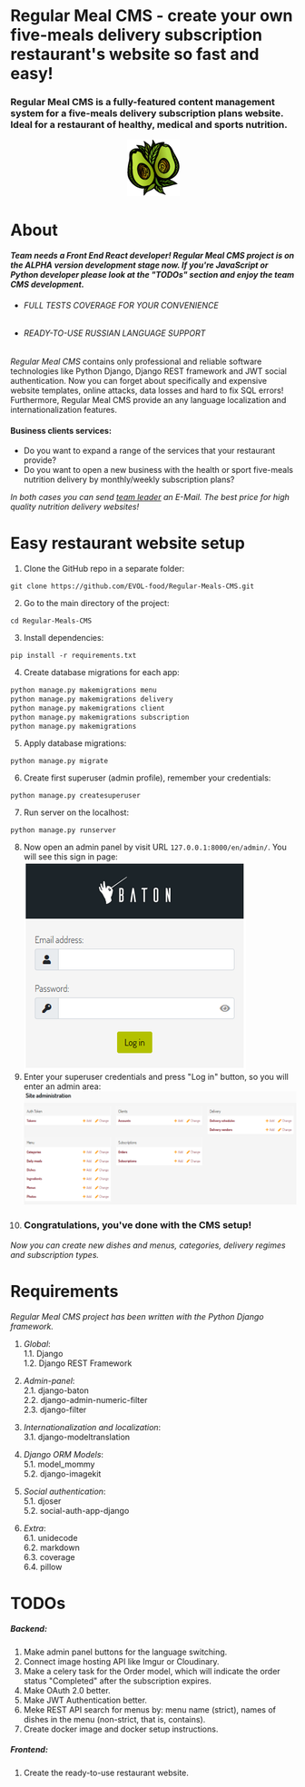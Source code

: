 # Regular Meal CMS - create your own five-meals delivery subscription restaurant's website so fast and easy!
### **Regular Meal CMS** is a fully-featured content management system for a five-meals delivery subscription plans website. Ideal for a restaurant of healthy, medical and sports nutrition.

<p align="center">
   <img src="docs/images/logo.png" alt="Regular Meal CMS logo"/>
</p>

# About
#### *Team needs a Front End React developer! Regular Meal CMS project is on the ALPHA version development stage now. If you're JavaScript or Python developer please look at the "TODOs" section and enjoy the team CMS development.*
* ###### FULL TESTS COVERAGE FOR YOUR CONVENIENCE
* ###### READY-TO-USE RUSSIAN LANGUAGE SUPPORT
*Regular Meal CMS* contains only professional and reliable software technologies like Python Django, Django REST framework and JWT social authentication. Now you can forget about specifically and expensive website templates, online attacks, data losses and hard to fix SQL errors! Furthermore, Regular Meal CMS provide an any language localization and internationalization features.

#### Business clients services:
* Do you want to expand a range of the services that your restaurant provide?
* Do you want to open a new business with the health or sport five-meals nutrition delivery by monthly/weekly subscription plans? 

*In both cases you can send [team leader](https://github.com/imgVOID) an E-Mail. The best price for high quality nutrition delivery websites!*


# Easy restaurant website setup
1. Clone the GitHub repo in a separate folder:
```
git clone https://github.com/EVOL-food/Regular-Meals-CMS.git
```
2. Go to the main directory of the project:
```
cd Regular-Meals-CMS
```
3. Install dependencies:
```
pip install -r requirements.txt
```
4. Create database migrations for each app:
```
python manage.py makemigrations menu
python manage.py makemigrations delivery
python manage.py makemigrations client
python manage.py makemigrations subscription
python manage.py makemigrations
```
5. Apply database migrations:
```
python manage.py migrate
```
6. Create first superuser (admin profile), remember your credentials:
```
python manage.py createsuperuser
```
7. Run server on the localhost:
```
python manage.py runserver
```
8. Now open an admin panel by visit URL `127.0.0.1:8000/en/admin/`. You will see this sign in page:
   ![Admin panel login page](docs/images/admin_sign_in_page.png)
9. Enter your superuser credentials and press "Log in" button, so you will enter an admin area:
   ![Admin panel main page](docs/images/admin_page.png)
10. ### Congratulations, you've done with the CMS setup!
*Now you can create new dishes and menus, categories, delivery regimes and subscription types.*

# Requirements
*Regular Meal CMS project has been written with the Python Django framework.*

1. *Global*:  
  1.1. Django   
  1.2. Django REST Framework  

2. *Admin-panel*:  
  2.1. django-baton  
  2.2. django-admin-numeric-filter  
  2.3. django-filter  

3. *Internationalization and localization*:  
  3.1. django-modeltranslation  

4. *Django ORM Models*:  
  5.1. model_mommy  
  5.2. django-imagekit  

5. *Social authentication*:  
  5.1. djoser  
  5.2. social-auth-app-django  

6. *Extra*:  
  6.1. unidecode  
  6.2. markdown  
  6.3. coverage  
  6.4. pillow  

# TODOs
##### Backend:   
1. Make admin panel buttons for the language switching.
2. Connect image hosting API like Imgur or Cloudinary.
3. Make a celery task for the Order model, which will indicate the order status "Completed" after the subscription expires.
4. Make OAuth 2.0 better.
5. Make JWT Authentication better.
6. Meke REST API search for menus by: menu name (strict), names of dishes in the menu (non-strict, that is, contains).
7. Create docker image and docker setup instructions.
##### Frontend:   
1. Create the ready-to-use restaurant website.
